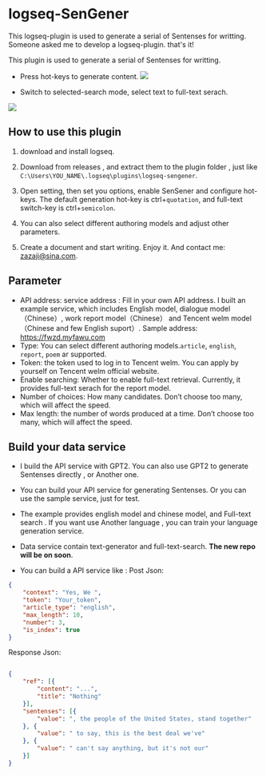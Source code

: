 # logseq-SenGener  

This logseq-plugin is used to generate a serial of Sentenses for writting. Someone asked me to develop a logseq-plugin. that's it!

This plugin is used to generate a serial of Sentenses for writting. 

- Press hot-keys to generate content.
![](./logseq-sengener/images/lgoseq1.gif)

- Switch to selected-search mode, select text to full-text serach.

![](./logseq-sengener/images/lgoseq2.gif)


## How to use this plugin

1. download and install logseq. 

2. Download from releases , and extract them to the plugin folder , just like `C:\Users\YOU_NAME\.logseq\plugins\logseq-sengener`.
   
3. Open setting, then set you options, enable SenSener and configure hot-keys. The default generation hot-key is ctrl+`quotation`, and  full-text switch-key is ctrl+`semicolon`.

4. You can also select different authoring models and adjust other parameters. 

5. Create a document and start writing. Enjoy it. And contact me: zazaji@sina.com.

## Parameter
- API address: service address : Fill in your own API address. I built an example service, which includes English model, dialogue model（Chinese）, work report model（Chinese） and Tencent welm model（Chinese and few English suport）. Sample address: https://fwzd.myfawu.com 
- Type: You can select different authoring models.`article`, `english`, `report`, `poem` ar supported.
- Token: the token used to log in to Tencent welm. You can apply by yourself on Tencent welm official website.
- Enable searching: Whether to enable full-text retrieval. Currently, it provides full-text serach for the report model.
- Number of choices: How many candidates. Don’t choose too many, which will affect the speed.
- Max length: the number of words produced at a time. Don’t choose too many, which will affect the speed.

## Build your data service

- I build the API service with GPT2. You can also use GPT2 to generate Sentenses directly , or Another one.
- You can build your API service for generating Sentenses. Or you can use the sample service, just for test.
- The example provides english model and chinese model, and  Full-text search . If you want use Another language , you can train your language generation service.
- Data service contain text-generator and full-text-search. **The new repo will be on soon**.


- You can build a API service like : 
Post Json: 

```Json
{
	"context": "Yes, We ",
	"token": "Your_token",
	"article_type": "english",
	"max_length": 10,
	"number": 3,
	"is_index": true
}
```

Response Json: 
```Json

{
	"ref": [{
		"content": "...",
		"title": "Nothing"
	}],
	"sentenses": [{
		"value": ", the people of the United States, stand together"
	}, {
		"value": " to say, this is the best deal we've"
	}, {
		"value": " can't say anything, but it's not our"
	}]
}
```
